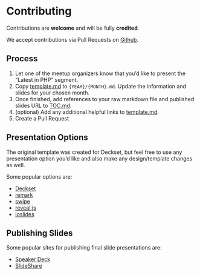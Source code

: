 # Contributing

Contributions are **welcome** and will be fully **credited**.

We accept contributions via Pull Requests on [Github](https://github.com/trianglephp/latest-in-php).

## Process
1. Let one of the meetup organizers know that you’d like to present the “Latest in PHP” segment.
2. Copy [template.md](template.md) to `{YEAR}/{MONTH}.md`. Update the information and slides for your chosen month.
3. Once finished, add references to your raw markdown file and published slides URL to [TOC.md](TOC.md).
4. (optional) Add any additional helpful links to [template.md](template.md).
5. Create a Pull Request

## Presentation Options

The original template was created for Deckset, but feel free to use any presentation option you’d like and also make any design/template changes as well.

Some popular options are:

- [Deckset](https://www.decksetapp.com/)
- [remark](https://remarkjs.com/#1)
- [swipe](https://www.swipe.to/markdown/)
- [reveal.js](http://lab.hakim.se/reveal-js/#/)
- [ioslides](http://rmarkdown.rstudio.com/ioslides_presentation_format.html)

## Publishing Slides

Some popular sites for publishing final slide presentations are:

- [Speaker Deck](https://speakerdeck.com/)
- [SlideShare](https://www.slideshare.net/)